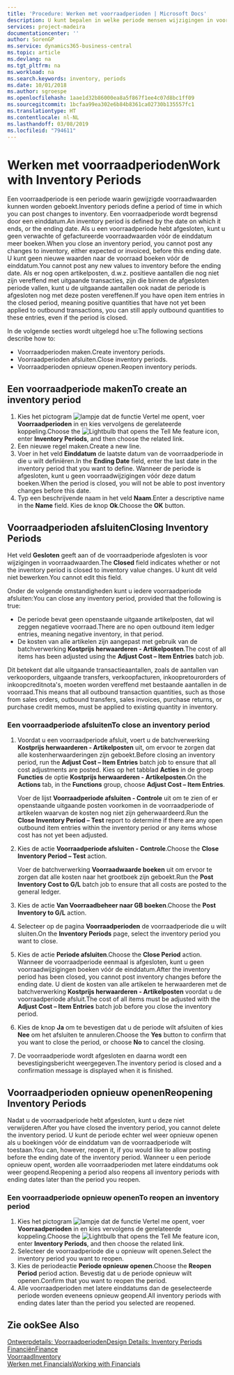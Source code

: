 ```yaml
---
title: 'Procedure: Werken met voorraadperioden | Microsoft Docs'
description: U kunt bepalen in welke periode mensen wijzigingen in voorraad kunnen boeken door voorraadperioden te definiëren.
services: project-madeira
documentationcenter: ''
author: SorenGP
ms.service: dynamics365-business-central
ms.topic: article
ms.devlang: na
ms.tgt_pltfrm: na
ms.workload: na
ms.search.keywords: inventory, periods
ms.date: 10/01/2018
ms.author: sgroespe
ms.openlocfilehash: 1aae1d32b86000ea8a5f867f1ee4c07d8bc1ff09
ms.sourcegitcommit: 1bcfaa99ea302e6b84b8361ca02730b135557fc1
ms.translationtype: HT
ms.contentlocale: nl-NL
ms.lasthandoff: 03/08/2019
ms.locfileid: "794611"
---
```

# <a name="work-with-inventory-periods"></a><span data-ttu-id="79672-103">Werken met voorraadperioden</span><span class="sxs-lookup"><span data-stu-id="79672-103">Work with Inventory Periods</span></span>
<span data-ttu-id="79672-104">Een voorraadperiode is een periode waarin gewijzigde voorraadwaarden kunnen worden geboekt.</span><span class="sxs-lookup"><span data-stu-id="79672-104">Inventory periods define a period of time in which you can post changes to inventory.</span></span> <span data-ttu-id="79672-105">Een voorraadperiode wordt begrensd door een einddatum.</span><span class="sxs-lookup"><span data-stu-id="79672-105">An inventory period is defined by the date on which it ends, or the ending date.</span></span> <span data-ttu-id="79672-106">Als u een voorraadperiode hebt afgesloten, kunt u geen verwachte of gefactureerde voorraadwaarden vóór de einddatum meer boeken.</span><span class="sxs-lookup"><span data-stu-id="79672-106">When you close an inventory period, you cannot post any changes to inventory, either expected or invoiced, before this ending date.</span></span> <span data-ttu-id="79672-107">U kunt geen nieuwe waarden naar de voorraad boeken vóór de einddatum.</span><span class="sxs-lookup"><span data-stu-id="79672-107">You cannot post any new values to inventory before the ending date.</span></span> <span data-ttu-id="79672-108">Als er nog open artikelposten, d.w.z. positieve aantallen die nog niet zijn vereffend met uitgaande transacties, zijn die binnen de afgesloten periode vallen, kunt u de uitgaande aantallen ook nadat de periode is afgesloten nog met deze posten vereffenen.</span><span class="sxs-lookup"><span data-stu-id="79672-108">If you have open item entries in the closed period, meaning positive quantities that have not yet been applied to outbound transactions, you can still apply outbound quantities to these entries, even if the period is closed.</span></span>  

<span data-ttu-id="79672-109">In de volgende secties wordt uitgelegd hoe u:</span><span class="sxs-lookup"><span data-stu-id="79672-109">The following sections describe how to:</span></span>  

* <span data-ttu-id="79672-110">Voorraadperioden maken.</span><span class="sxs-lookup"><span data-stu-id="79672-110">Create inventory periods.</span></span>  
* <span data-ttu-id="79672-111">Voorraadperioden afsluiten.</span><span class="sxs-lookup"><span data-stu-id="79672-111">Close inventory periods.</span></span>  
* <span data-ttu-id="79672-112">Voorraadperioden opnieuw openen.</span><span class="sxs-lookup"><span data-stu-id="79672-112">Reopen inventory periods.</span></span>  

## <a name="to-create-an-inventory-period"></a><span data-ttu-id="79672-113">Een voorraadperiode maken</span><span class="sxs-lookup"><span data-stu-id="79672-113">To create an inventory period</span></span>  
1. <span data-ttu-id="79672-114">Kies het pictogram ![lampje dat de functie Vertel me opent](media/ui-search/search_small.png "Vertel me wat u wilt doen"), voer **Voorraadperioden** in en kies vervolgens de gerelateerde koppeling.</span><span class="sxs-lookup"><span data-stu-id="79672-114">Choose the ![Lightbulb that opens the Tell Me feature](media/ui-search/search_small.png "Tell me what you want to do") icon, enter **Inventory Periods**, and then choose the related link.</span></span>  
2. <span data-ttu-id="79672-115">Een nieuwe regel maken.</span><span class="sxs-lookup"><span data-stu-id="79672-115">Create a new line.</span></span>  
3. <span data-ttu-id="79672-116">Voer in het veld **Einddatum** de laatste datum van de voorraadperiode in die u wilt definiëren.</span><span class="sxs-lookup"><span data-stu-id="79672-116">In the **Ending Date** field, enter the last date in the inventory period that you want to define.</span></span> <span data-ttu-id="79672-117">Wanneer de periode is afgesloten, kunt u geen voorraadwijzigingen vóór deze datum boeken.</span><span class="sxs-lookup"><span data-stu-id="79672-117">When the period is closed, you will not be able to post inventory changes before this date.</span></span>  
4. <span data-ttu-id="79672-118">Typ een beschrijvende naam in het veld **Naam**.</span><span class="sxs-lookup"><span data-stu-id="79672-118">Enter a descriptive name in the **Name** field.</span></span> <span data-ttu-id="79672-119">Kies de knop **Ok**.</span><span class="sxs-lookup"><span data-stu-id="79672-119">Choose the **OK** button.</span></span>  

## <a name="closing-inventory-periods"></a><span data-ttu-id="79672-120">Voorraadperioden afsluiten</span><span class="sxs-lookup"><span data-stu-id="79672-120">Closing Inventory Periods</span></span>  
<span data-ttu-id="79672-121">Het veld **Gesloten** geeft aan of de voorraadperiode afgesloten is voor wijzigingen in voorraadwaarden.</span><span class="sxs-lookup"><span data-stu-id="79672-121">The **Closed** field indicates whether or not the inventory period is closed to inventory value changes.</span></span> <span data-ttu-id="79672-122">U kunt dit veld niet bewerken.</span><span class="sxs-lookup"><span data-stu-id="79672-122">You cannot edit this field.</span></span>  

<span data-ttu-id="79672-123">Onder de volgende omstandigheden kunt u iedere voorraadperiode afsluiten:</span><span class="sxs-lookup"><span data-stu-id="79672-123">You can close any inventory period, provided that the following is true:</span></span>  

* <span data-ttu-id="79672-124">De periode bevat geen openstaande uitgaande artikelposten, dat wil zeggen negatieve voorraad.</span><span class="sxs-lookup"><span data-stu-id="79672-124">There are no open outbound item ledger entries, meaning negative inventory, in that period.</span></span>  
* <span data-ttu-id="79672-125">De kosten van alle artikelen zijn aangepast met gebruik van de batchverwerking **Kostprijs herwaarderen - Artikelposten**.</span><span class="sxs-lookup"><span data-stu-id="79672-125">The cost of all items has been adjusted using the **Adjust Cost – Item Entries** batch job.</span></span>  

<span data-ttu-id="79672-126">Dit betekent dat alle uitgaande transactieaantallen, zoals de aantallen van verkooporders, uitgaande transfers, verkoopfacturen, inkoopretourorders of inkoopcreditnota's, moeten worden vereffend met bestaande aantallen in de voorraad.</span><span class="sxs-lookup"><span data-stu-id="79672-126">This means that all outbound transaction quantities, such as those from sales orders, outbound transfers, sales invoices, purchase returns, or purchase credit memos, must be applied to existing quantity in inventory.</span></span>  

### <a name="to-close-an-inventory-period"></a><span data-ttu-id="79672-127">Een voorraadperiode afsluiten</span><span class="sxs-lookup"><span data-stu-id="79672-127">To close an inventory period</span></span>  
1. <span data-ttu-id="79672-128">Voordat u een voorraadperiode afsluit, voert u de batchverwerking **Kostprijs herwaarderen - Artikelposten** uit, om ervoor te zorgen dat alle kostenherwaarderingen zijn geboekt.</span><span class="sxs-lookup"><span data-stu-id="79672-128">Before closing an inventory period, run the **Adjust Cost – Item Entries** batch job to ensure that all cost adjustments are posted.</span></span> <span data-ttu-id="79672-129">Kies op het tabblad **Acties** in de groep **Functies** de optie **Kostprijs herwaarderen - Artikelposten**.</span><span class="sxs-lookup"><span data-stu-id="79672-129">On the **Actions** tab, in the **Functions** group, choose **Adjust Cost – Item Entries**.</span></span>  

     <span data-ttu-id="79672-130">Voer de lijst **Voorraadperiode afsluiten - Controle** uit om te zien of er openstaande uitgaande posten voorkomen in de voorraadperiode of artikelen waarvan de kosten nog niet zijn geherwaardeerd.</span><span class="sxs-lookup"><span data-stu-id="79672-130">Run the **Close Inventory Period – Test** report to determine if there are any open outbound item entries within the inventory period or any items whose cost has not yet been adjusted.</span></span>  
2. <span data-ttu-id="79672-131">Kies de actie **Voorraadperiode afsluiten - Controle**.</span><span class="sxs-lookup"><span data-stu-id="79672-131">Choose the **Close Inventory Period – Test** action.</span></span>  

     <span data-ttu-id="79672-132">Voer de batchverwerking **Voorraadwaarde boeken** uit om ervoor te zorgen dat alle kosten naar het grootboek zijn geboekt.</span><span class="sxs-lookup"><span data-stu-id="79672-132">Run the **Post Inventory Cost to G/L** batch job to ensure that all costs are posted to the general ledger.</span></span>  
3. <span data-ttu-id="79672-133">Kies de actie **Van Voorraadbeheer naar GB boeken**.</span><span class="sxs-lookup"><span data-stu-id="79672-133">Choose the **Post Inventory to G/L** action.</span></span>  
4. <span data-ttu-id="79672-134">Selecteer op de pagina **Voorraadperioden** de voorraadperiode die u wilt sluiten.</span><span class="sxs-lookup"><span data-stu-id="79672-134">On the **Inventory Periods** page, select the inventory period you want to close.</span></span>  
5. <span data-ttu-id="79672-135">Kies de actie **Periode afsluiten**.</span><span class="sxs-lookup"><span data-stu-id="79672-135">Choose the **Close Period** action.</span></span> <span data-ttu-id="79672-136">Wanneer de voorraadperiode eenmaal is afgesloten, kunt u geen voorraadwijzigingen boeken vóór de einddatum.</span><span class="sxs-lookup"><span data-stu-id="79672-136">After the inventory period has been closed, you cannot post inventory changes before the ending date.</span></span> <span data-ttu-id="79672-137">U dient de kosten van alle artikelen te herwaarderen met de batchverwerking **Kostprijs herwaarderen - Artikelposten** voordat u de voorraadperiode afsluit.</span><span class="sxs-lookup"><span data-stu-id="79672-137">The cost of all items must be adjusted with the **Adjust Cost – Item Entries** batch job before you close the inventory period.</span></span>  
6. <span data-ttu-id="79672-138">Kies de knop **Ja** om te bevestigen dat u de periode wilt afsluiten of kies **Nee** om het afsluiten te annuleren.</span><span class="sxs-lookup"><span data-stu-id="79672-138">Choose the **Yes** button to confirm that you want to close the period, or choose **No** to cancel the closing.</span></span>  
7. <span data-ttu-id="79672-139">De voorraadperiode wordt afgesloten en daarna wordt een bevestigingsbericht weergegeven.</span><span class="sxs-lookup"><span data-stu-id="79672-139">The inventory period is closed and a confirmation message is displayed when it is finished.</span></span>  

## <a name="reopening-inventory-periods"></a><span data-ttu-id="79672-140">Voorraadperioden opnieuw openen</span><span class="sxs-lookup"><span data-stu-id="79672-140">Reopening Inventory Periods</span></span>  
<span data-ttu-id="79672-141">Nadat u de voorraadperiode hebt afgesloten, kunt u deze niet verwijderen.</span><span class="sxs-lookup"><span data-stu-id="79672-141">After you have closed the inventory period, you cannot delete the inventory period.</span></span> <span data-ttu-id="79672-142">U kunt de periode echter wel weer opnieuw openen als u boekingen vóór de einddatum van de voorraadperiode wilt toestaan.</span><span class="sxs-lookup"><span data-stu-id="79672-142">You can, however, reopen it, if you would like to allow posting before the ending date of the inventory period.</span></span> <span data-ttu-id="79672-143">Wanneer u een periode opnieuw opent, worden alle voorraadperioden met latere einddatums ook weer geopend.</span><span class="sxs-lookup"><span data-stu-id="79672-143">Reopening a period also reopens all inventory periods with ending dates later than the period you reopen.</span></span>  

### <a name="to-reopen-an-inventory-period"></a><span data-ttu-id="79672-144">Een voorraadperiode opnieuw openen</span><span class="sxs-lookup"><span data-stu-id="79672-144">To reopen an inventory period</span></span>  
1. <span data-ttu-id="79672-145">Kies het pictogram ![lampje dat de functie Vertel me opent](media/ui-search/search_small.png "Vertel me wat u wilt doen"), voer **Voorraadperioden** in en kies vervolgens de gerelateerde koppeling.</span><span class="sxs-lookup"><span data-stu-id="79672-145">Choose the ![Lightbulb that opens the Tell Me feature](media/ui-search/search_small.png "Tell me what you want to do") icon, enter **Inventory Periods**, and then choose the related link.</span></span>  
2. <span data-ttu-id="79672-146">Selecteer de voorraadperiode die u opnieuw wilt openen.</span><span class="sxs-lookup"><span data-stu-id="79672-146">Select the inventory period you want to reopen.</span></span>  
3. <span data-ttu-id="79672-147">Kies de periodeactie **Periode opnieuw openen**.</span><span class="sxs-lookup"><span data-stu-id="79672-147">Choose the **Reopen Period** period action.</span></span> <span data-ttu-id="79672-148">Bevestig dat u de periode opnieuw wilt openen.</span><span class="sxs-lookup"><span data-stu-id="79672-148">Confirm that you want to reopen the period.</span></span>  
4. <span data-ttu-id="79672-149">Alle voorraadperioden met latere einddatums dan de geselecteerde periode worden eveneens opnieuw geopend.</span><span class="sxs-lookup"><span data-stu-id="79672-149">All inventory periods with ending dates later than the period you selected are reopened.</span></span>  

## <a name="see-also"></a><span data-ttu-id="79672-150">Zie ook</span><span class="sxs-lookup"><span data-stu-id="79672-150">See Also</span></span>  
[<span data-ttu-id="79672-151">Ontwerpdetails: Voorraadperioden</span><span class="sxs-lookup"><span data-stu-id="79672-151">Design Details: Inventory Periods</span></span>](design-details-inventory-periods.md)  
[<span data-ttu-id="79672-152">Financiën</span><span class="sxs-lookup"><span data-stu-id="79672-152">Finance</span></span>](finance.md)  
[<span data-ttu-id="79672-153">Voorraad</span><span class="sxs-lookup"><span data-stu-id="79672-153">Inventory</span></span>](inventory-manage-inventory.md)  
[<span data-ttu-id="79672-154">Werken met Financials</span><span class="sxs-lookup"><span data-stu-id="79672-154">Working with Financials</span></span>](ui-work-product.md)
